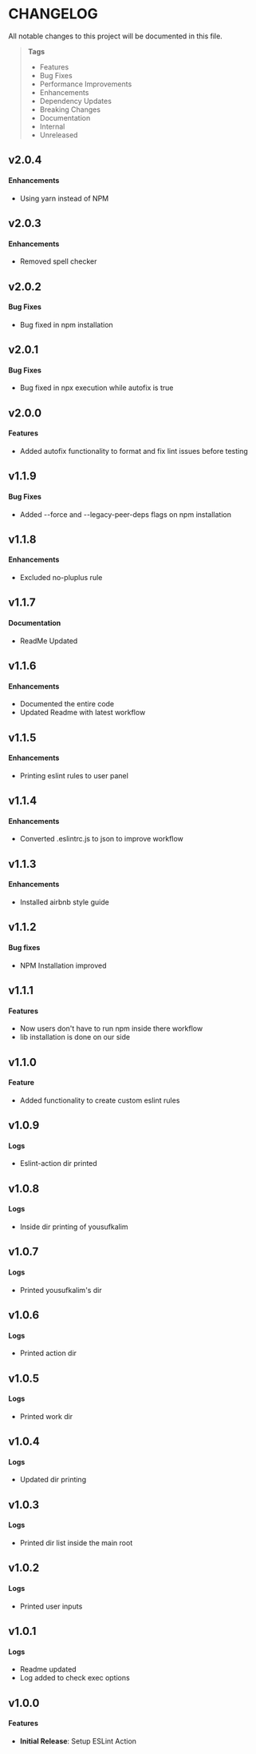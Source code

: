 # CHANGELOG

All notable changes to this project will be documented in this file.

> **Tags**
>
> - Features
> - Bug Fixes
> - Performance Improvements
> - Enhancements
> - Dependency Updates
> - Breaking Changes
> - Documentation
> - Internal
> - Unreleased

## v2.0.4

#### Enhancements

- Using yarn instead of NPM

## v2.0.3

#### Enhancements

- Removed spell checker

## v2.0.2

#### Bug Fixes

- Bug fixed in npm installation

## v2.0.1

#### Bug Fixes

- Bug fixed in npx execution while autofix is true

## v2.0.0

#### Features

- Added autofix functionality to format and fix lint issues before testing

## v1.1.9

#### Bug Fixes

- Added --force and --legacy-peer-deps flags on npm installation

## v1.1.8

#### Enhancements

- Excluded no-pluplus rule

## v1.1.7

#### Documentation

- ReadMe Updated

## v1.1.6

#### Enhancements

- Documented the entire code
- Updated Readme with latest workflow

## v1.1.5

#### Enhancements

- Printing eslint rules to user panel

## v1.1.4

#### Enhancements

- Converted .eslintrc.js to json to improve workflow

## v1.1.3

#### Enhancements

- Installed airbnb style guide

## v1.1.2

#### Bug fixes

- NPM Installation improved

## v1.1.1

#### Features

- Now users don't have to run npm inside there workflow
- lib installation is done on our side

## v1.1.0

#### Feature

- Added functionality to create custom eslint rules

## v1.0.9

#### Logs

- Eslint-action dir printed

## v1.0.8

#### Logs

- Inside dir printing of yousufkalim

## v1.0.7

#### Logs

- Printed yousufkalim's dir

## v1.0.6

#### Logs

- Printed action dir

## v1.0.5

#### Logs

- Printed work dir

## v1.0.4

#### Logs

- Updated dir printing

## v1.0.3

#### Logs

- Printed dir list inside the main root

## v1.0.2

#### Logs

- Printed user inputs

## v1.0.1

#### Logs

- Readme updated
- Log added to check exec options

## v1.0.0

#### Features

- **Initial Release**: Setup ESLint Action
